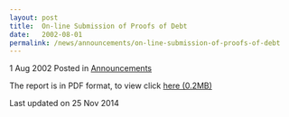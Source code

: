 ```yaml
---
layout: post
title:  On-line Submission of Proofs of Debt
date:   2002-08-01
permalink: /news/announcements/on-line-submission-of-proofs-of-debt
---
```


1 Aug 2002 Posted in [Announcements](/news/announcements) 


The report is in PDF format, to view click [here (0.2MB)](/files/news/announcements/2002/08/linkclick9b01.pdf)


<p class="right-side-updated">Last updated on 25 Nov 2014</p> 

